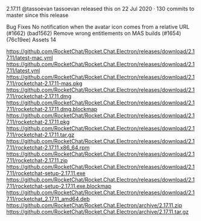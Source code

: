 2.17.11
@tassoevan tassoevan released this on 22 Jul 2020 · 130 commits to master since this release

Bug Fixes
No notification when the avatar icon comes from a relative URL (#1662) (bad1562)
Remove wrong entitlements on MAS builds (#1654) (76c19ee)
Assets
14

https://github.com/RocketChat/Rocket.Chat.Electron/releases/download/2.17.11/latest-mac.yml
https://github.com/RocketChat/Rocket.Chat.Electron/releases/download/2.17.11/latest.yml
https://github.com/RocketChat/Rocket.Chat.Electron/releases/download/2.17.11/rocketchat-2.17.11-mas.pkg
https://github.com/RocketChat/Rocket.Chat.Electron/releases/download/2.17.11/rocketchat-2.17.11.dmg
https://github.com/RocketChat/Rocket.Chat.Electron/releases/download/2.17.11/rocketchat-2.17.11.dmg.blockmap
https://github.com/RocketChat/Rocket.Chat.Electron/releases/download/2.17.11/rocketchat-2.17.11.pkg
https://github.com/RocketChat/Rocket.Chat.Electron/releases/download/2.17.11/rocketchat-2.17.11.tar.gz
https://github.com/RocketChat/Rocket.Chat.Electron/releases/download/2.17.11/rocketchat-2.17.11.x86_64.rpm
https://github.com/RocketChat/Rocket.Chat.Electron/releases/download/2.17.11/rocketchat-2.17.11.zip
https://github.com/RocketChat/Rocket.Chat.Electron/releases/download/2.17.11/rocketchat-setup-2.17.11.exe
https://github.com/RocketChat/Rocket.Chat.Electron/releases/download/2.17.11/rocketchat-setup-2.17.11.exe.blockmap
https://github.com/RocketChat/Rocket.Chat.Electron/releases/download/2.17.11/rocketchat_2.17.11_amd64.deb
https://github.com/RocketChat/Rocket.Chat.Electron/archive/2.17.11.zip
https://github.com/RocketChat/Rocket.Chat.Electron/archive/2.17.11.tar.gz
